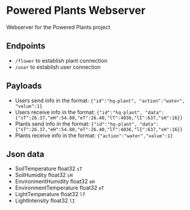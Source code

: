 # Powered Plants Webserver
Webserver for the Powered Plants project

## Endpoints
- `/flower` to establish plant connection
- `/user` to establish user connection

## Payloads
- Users send info in the format: `{"id":"hq-plant", "action":"water", "value":1}`
- Users receive info in the format: `{"id":"hq-plant", "data":{"sT":26.37,"eH":54.80,"eT":26.40,"lT":4036,"lI":637,"sH":16}}`
- Plants send info in the format: `{"id":"hq-plant", "data":{"sT":26.37,"eH":54.80,"eT":26.40,"lT":4036,"lI":637,"sH":16}}`
- Plants receive info in the format: `{"action":"water","value":1}`

## Json data
- SoilTemperature float32 `sT`
- SoilHumidity float32 `sH`
- EnvironmentHumidity float32 `eH`
- EnvironmentTemperature float32 `eT`
- LightTemperature float32 `lT`
- LightIntensity float32 `lI`